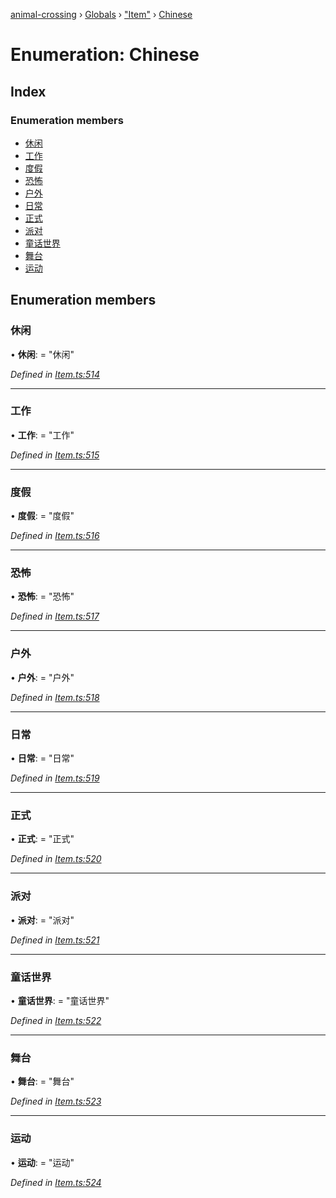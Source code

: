 [animal-crossing](../README.md) › [Globals](../globals.md) › ["Item"](../modules/_item_.md) › [Chinese](_item_.chinese.md)

# Enumeration: Chinese

## Index

### Enumeration members

* [休闲](_item_.chinese.md#休闲)
* [工作](_item_.chinese.md#工作)
* [度假](_item_.chinese.md#度假)
* [恐怖](_item_.chinese.md#恐怖)
* [户外](_item_.chinese.md#户外)
* [日常](_item_.chinese.md#日常)
* [正式](_item_.chinese.md#正式)
* [派对](_item_.chinese.md#派对)
* [童话世界](_item_.chinese.md#童话世界)
* [舞台](_item_.chinese.md#舞台)
* [运动](_item_.chinese.md#运动)

## Enumeration members

###  休闲

• **休闲**: = "休闲"

*Defined in [Item.ts:514](https://github.com/Norviah/animal-crossing/blob/f22c64d/module/types/Item.ts#L514)*

___

###  工作

• **工作**: = "工作"

*Defined in [Item.ts:515](https://github.com/Norviah/animal-crossing/blob/f22c64d/module/types/Item.ts#L515)*

___

###  度假

• **度假**: = "度假"

*Defined in [Item.ts:516](https://github.com/Norviah/animal-crossing/blob/f22c64d/module/types/Item.ts#L516)*

___

###  恐怖

• **恐怖**: = "恐怖"

*Defined in [Item.ts:517](https://github.com/Norviah/animal-crossing/blob/f22c64d/module/types/Item.ts#L517)*

___

###  户外

• **户外**: = "户外"

*Defined in [Item.ts:518](https://github.com/Norviah/animal-crossing/blob/f22c64d/module/types/Item.ts#L518)*

___

###  日常

• **日常**: = "日常"

*Defined in [Item.ts:519](https://github.com/Norviah/animal-crossing/blob/f22c64d/module/types/Item.ts#L519)*

___

###  正式

• **正式**: = "正式"

*Defined in [Item.ts:520](https://github.com/Norviah/animal-crossing/blob/f22c64d/module/types/Item.ts#L520)*

___

###  派对

• **派对**: = "派对"

*Defined in [Item.ts:521](https://github.com/Norviah/animal-crossing/blob/f22c64d/module/types/Item.ts#L521)*

___

###  童话世界

• **童话世界**: = "童话世界"

*Defined in [Item.ts:522](https://github.com/Norviah/animal-crossing/blob/f22c64d/module/types/Item.ts#L522)*

___

###  舞台

• **舞台**: = "舞台"

*Defined in [Item.ts:523](https://github.com/Norviah/animal-crossing/blob/f22c64d/module/types/Item.ts#L523)*

___

###  运动

• **运动**: = "运动"

*Defined in [Item.ts:524](https://github.com/Norviah/animal-crossing/blob/f22c64d/module/types/Item.ts#L524)*
